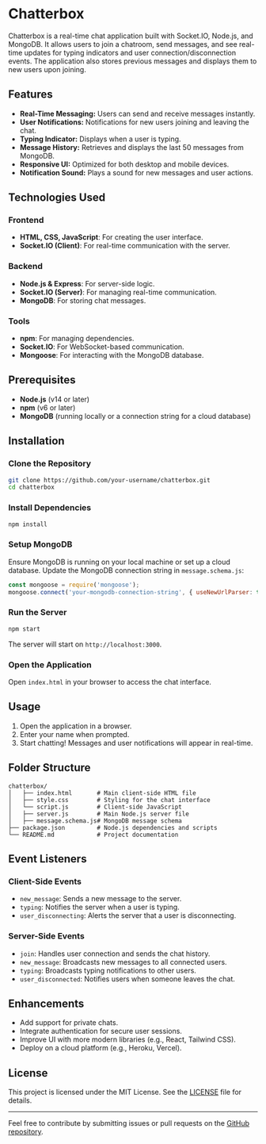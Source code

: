 # Chatterbox

Chatterbox is a real-time chat application built with Socket.IO, Node.js, and MongoDB. It allows users to join a chatroom, send messages, and see real-time updates for typing indicators and user connection/disconnection events. The application also stores previous messages and displays them to new users upon joining.

## Features

- **Real-Time Messaging:** Users can send and receive messages instantly.
- **User Notifications:** Notifications for new users joining and leaving the chat.
- **Typing Indicator:** Displays when a user is typing.
- **Message History:** Retrieves and displays the last 50 messages from MongoDB.
- **Responsive UI:** Optimized for both desktop and mobile devices.
- **Notification Sound:** Plays a sound for new messages and user actions.

## Technologies Used

### Frontend
- **HTML, CSS, JavaScript**: For creating the user interface.
- **Socket.IO (Client)**: For real-time communication with the server.

### Backend
- **Node.js & Express**: For server-side logic.
- **Socket.IO (Server)**: For managing real-time communication.
- **MongoDB**: For storing chat messages.

### Tools
- **npm**: For managing dependencies.
- **Socket.IO**: For WebSocket-based communication.
- **Mongoose**: For interacting with the MongoDB database.

## Prerequisites

- **Node.js** (v14 or later)
- **npm** (v6 or later)
- **MongoDB** (running locally or a connection string for a cloud database)

## Installation

### Clone the Repository
```bash
git clone https://github.com/your-username/chatterbox.git
cd chatterbox
```

### Install Dependencies
```bash
npm install
```

### Setup MongoDB
Ensure MongoDB is running on your local machine or set up a cloud database. Update the MongoDB connection string in `message.schema.js`:
```javascript
const mongoose = require('mongoose');
mongoose.connect('your-mongodb-connection-string', { useNewUrlParser: true, useUnifiedTopology: true });
```

### Run the Server
```bash
npm start
```
The server will start on `http://localhost:3000`.

### Open the Application
Open `index.html` in your browser to access the chat interface.

## Usage

1. Open the application in a browser.
2. Enter your name when prompted.
3. Start chatting! Messages and user notifications will appear in real-time.

## Folder Structure
```
chatterbox/
│   ├── index.html       # Main client-side HTML file
│   ├── style.css        # Styling for the chat interface
│   └── script.js        # Client-side JavaScript
│   ├── server.js        # Main Node.js server file
│   ├── message.schema.js# MongoDB message schema
├── package.json         # Node.js dependencies and scripts
└── README.md            # Project documentation
```

## Event Listeners

### Client-Side Events
- `new_message`: Sends a new message to the server.
- `typing`: Notifies the server when a user is typing.
- `user_disconnecting`: Alerts the server that a user is disconnecting.

### Server-Side Events
- `join`: Handles user connection and sends the chat history.
- `new_message`: Broadcasts new messages to all connected users.
- `typing`: Broadcasts typing notifications to other users.
- `user_disconnected`: Notifies users when someone leaves the chat.

## Enhancements

- Add support for private chats.
- Integrate authentication for secure user sessions.
- Improve UI with more modern libraries (e.g., React, Tailwind CSS).
- Deploy on a cloud platform (e.g., Heroku, Vercel).

## License
This project is licensed under the MIT License. See the [LICENSE](LICENSE) file for details.

---
Feel free to contribute by submitting issues or pull requests on the [GitHub repository](https://github.com/your-username/chatterbox).
